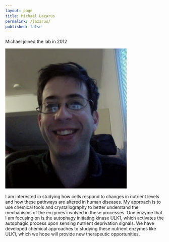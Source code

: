 ```yaml
---
layout: page
title: Michael Lazarus
permalink: /lazarus/
published: false
---
```


Michael joined the lab in 2012

![lazarus pic](../img/lazarus.png)

I am interested in studying how cells respond to changes in nutrient levels and how these pathways are altered in human diseases. My approach is to use chemical tools and crystallography to better understand the mechanisms of the enzymes involved in these processes. One enzyme that I am focusing on is the autophagy initiating kinase ULK1, which activates the autophagic process upon sensing nutrient deprivation signals. We have developed chemical approaches to studying these nutrient enzymes like ULK1, which we hope will provide new therapeutic opportunities.
